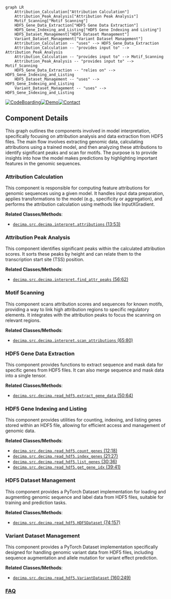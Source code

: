 ```mermaid
graph LR
    Attribution_Calculation["Attribution Calculation"]
    Attribution_Peak_Analysis["Attribution Peak Analysis"]
    Motif_Scanning["Motif Scanning"]
    HDF5_Gene_Data_Extraction["HDF5 Gene Data Extraction"]
    HDF5_Gene_Indexing_and_Listing["HDF5 Gene Indexing and Listing"]
    HDF5_Dataset_Management["HDF5 Dataset Management"]
    Variant_Dataset_Management["Variant Dataset Management"]
    Attribution_Calculation -- "uses" --> HDF5_Gene_Data_Extraction
    Attribution_Calculation -- "provides input to" --> Attribution_Peak_Analysis
    Attribution_Calculation -- "provides input to" --> Motif_Scanning
    Attribution_Peak_Analysis -- "provides input to" --> Motif_Scanning
    HDF5_Gene_Data_Extraction -- "relies on" --> HDF5_Gene_Indexing_and_Listing
    HDF5_Dataset_Management -- "uses" --> HDF5_Gene_Indexing_and_Listing
    Variant_Dataset_Management -- "uses" --> HDF5_Gene_Indexing_and_Listing
```
[![CodeBoarding](https://img.shields.io/badge/Generated%20by-CodeBoarding-9cf?style=flat-square)](https://github.com/CodeBoarding/GeneratedOnBoardings)[![Demo](https://img.shields.io/badge/Try%20our-Demo-blue?style=flat-square)](https://www.codeboarding.org/demo)[![Contact](https://img.shields.io/badge/Contact%20us%20-%20contact@codeboarding.org-lightgrey?style=flat-square)](mailto:contact@codeboarding.org)

## Component Details

This graph outlines the components involved in model interpretation, specifically focusing on attribution analysis and data extraction from HDF5 files. The main flow involves extracting genomic data, calculating attributions using a trained model, and then analyzing these attributions to identify significant peaks and scan for motifs. The purpose is to provide insights into how the model makes predictions by highlighting important features in the genomic sequences.

### Attribution Calculation
This component is responsible for computing feature attributions for genomic sequences using a given model. It handles input data preparation, applies transformations to the model (e.g., specificity or aggregation), and performs the attribution calculation using methods like InputXGradient.


**Related Classes/Methods**:

- <a href="https://github.com/Genentech/decima/blob/master/src/decima/interpret.py#L13-L53" target="_blank" rel="noopener noreferrer">`decima.src.decima.interpret.attributions` (13:53)</a>


### Attribution Peak Analysis
This component identifies significant peaks within the calculated attribution scores. It sorts these peaks by height and can relate them to the transcription start site (TSS) position.


**Related Classes/Methods**:

- <a href="https://github.com/Genentech/decima/blob/master/src/decima/interpret.py#L56-L62" target="_blank" rel="noopener noreferrer">`decima.src.decima.interpret.find_attr_peaks` (56:62)</a>


### Motif Scanning
This component scans attribution scores and sequences for known motifs, providing a way to link high attribution regions to specific regulatory elements. It integrates with the attribution peaks to focus the scanning on relevant regions.


**Related Classes/Methods**:

- <a href="https://github.com/Genentech/decima/blob/master/src/decima/interpret.py#L65-L80" target="_blank" rel="noopener noreferrer">`decima.src.decima.interpret.scan_attributions` (65:80)</a>


### HDF5 Gene Data Extraction
This component provides functions to extract sequence and mask data for specific genes from HDF5 files. It can also merge sequence and mask data into a single tensor.


**Related Classes/Methods**:

- <a href="https://github.com/Genentech/decima/blob/master/src/decima/read_hdf5.py#L50-L64" target="_blank" rel="noopener noreferrer">`decima.src.decima.read_hdf5.extract_gene_data` (50:64)</a>


### HDF5 Gene Indexing and Listing
This component provides utilities for counting, indexing, and listing genes stored within an HDF5 file, allowing for efficient access and management of genomic data.


**Related Classes/Methods**:

- <a href="https://github.com/Genentech/decima/blob/master/src/decima/read_hdf5.py#L12-L18" target="_blank" rel="noopener noreferrer">`decima.src.decima.read_hdf5.count_genes` (12:18)</a>
- <a href="https://github.com/Genentech/decima/blob/master/src/decima/read_hdf5.py#L21-L27" target="_blank" rel="noopener noreferrer">`decima.src.decima.read_hdf5.index_genes` (21:27)</a>
- <a href="https://github.com/Genentech/decima/blob/master/src/decima/read_hdf5.py#L30-L36" target="_blank" rel="noopener noreferrer">`decima.src.decima.read_hdf5.list_genes` (30:36)</a>
- <a href="https://github.com/Genentech/decima/blob/master/src/decima/read_hdf5.py#L39-L41" target="_blank" rel="noopener noreferrer">`decima.src.decima.read_hdf5.get_gene_idx` (39:41)</a>


### HDF5 Dataset Management
This component provides a PyTorch Dataset implementation for loading and augmenting genomic sequence and label data from HDF5 files, suitable for training and prediction tasks.


**Related Classes/Methods**:

- <a href="https://github.com/Genentech/decima/blob/master/src/decima/read_hdf5.py#L74-L157" target="_blank" rel="noopener noreferrer">`decima.src.decima.read_hdf5.HDF5Dataset` (74:157)</a>


### Variant Dataset Management
This component provides a PyTorch Dataset implementation specifically designed for handling genomic variant data from HDF5 files, including sequence augmentation and allele mutation for variant effect prediction.


**Related Classes/Methods**:

- <a href="https://github.com/Genentech/decima/blob/master/src/decima/read_hdf5.py#L160-L249" target="_blank" rel="noopener noreferrer">`decima.src.decima.read_hdf5.VariantDataset` (160:249)</a>




### [FAQ](https://github.com/CodeBoarding/GeneratedOnBoardings/tree/main?tab=readme-ov-file#faq)